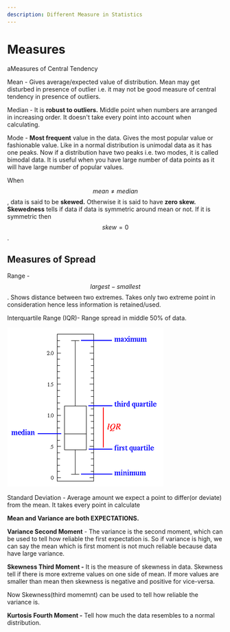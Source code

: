 ```yaml
---
description: Different Measure in Statistics
---
```


# Measures

aMeasures of Central Tendency

Mean - Gives average/expected value of distribution. Mean may get disturbed in presence of outlier i.e. it may not be good measure of central tendency in presence of outliers.

Median - It is **robust to outliers.** Middle point when numbers are arranged in increasing order. It doesn't take every point into account when calculating. 

Mode - **Most frequent** value in the data. Gives the most popular value or fashionable value. Like in a normal distribution is unimodal data as it has one peaks. Now if a distribution have two peaks i.e. two modes, it is called bimodal data. It is useful when you have large number of data points as it will have large number of popular values.

When $$mean \neq median$$ , data is said to be **skewed.** Otherwise it is said to have **zero skew. Skewedness**  tells if data if data is symmetric around mean or not. If it is symmetric then $$skew=0$$ .

## Measures of Spread

Range - $$largest  - smallest$$ . Shows distance between two extremes. Takes only two extreme point in consideration hence less information is retained/used. 

Interquartile Range \(IQR\)- Range spread in middle 50% of data. 

![](../../.gitbook/assets/image%20%2821%29.png)

Standard Deviation - Average amount we expect a point to differ\(or deviate\) from the mean. It takes every point in calculate 

**Mean and Variance are both EXPECTATIONS.** 

**Variance Second Moment** - The variance is the second moment, which can be used to tell how reliable the first expectation is. So if variance is high, we can say the mean which is first moment is not much reliable because data have large variance. 

**Skewness Third Moment -** It is the measure of skewness in data. Skewness tell if there is more extreme values on one side of mean. If more values are smaller than mean then skewness is negative and positive for vice-versa. 

Now Skewness\(third momemnt\) can be used to tell how reliable the variance is. 

**Kurtosis Fourth Moment -** Tell how much the data resembles to a normal distribution. 

